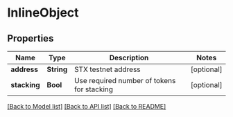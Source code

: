 # InlineObject

## Properties
Name | Type | Description | Notes
------------ | ------------- | ------------- | -------------
**address** | **String** | STX testnet address | [optional] 
**stacking** | **Bool** | Use required number of tokens for stacking | [optional] 

[[Back to Model list]](../README.md#documentation-for-models) [[Back to API list]](../README.md#documentation-for-api-endpoints) [[Back to README]](../README.md)


